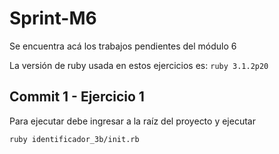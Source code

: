 # Sprint-M6

Se encuentra acá los trabajos pendientes del módulo 6

La versión de ruby usada en estos ejercicios es: `ruby 3.1.2p20`

## Commit 1 - Ejercicio 1
Para ejecutar debe ingresar a la raíz del proyecto y ejecutar
```
ruby identificador_3b/init.rb
```
